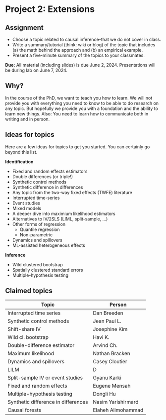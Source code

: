 # Project 2: Extensions

## Assignment

- Choose a topic related to causal inference–that we do not cover in class.
- Write a summary/tutorial (think: wiki or blog) of the topic that includes (a) the math behind the approach and (b) an empirical example.
- Present a five-minute summary of the topics to your classmates.

**Due:** All material (including slides) is due June 2, 2024. Presentations will be during lab on June 7, 2024.

## Why?

In the course of the PhD, we want to teach you how to learn. We will not provide you with everything you need to know to be able to do research on any topic. But hopefully we provide you with a foundation and the ability to learn new things. Also: You need to learn how to communicate both in writing and in person. 

## Ideas for topics

Here are a few ideas for topics to get you started. You can certainly go beyond this list.

**Identification**

- Fixed and random effects estimators
- Double differences (or triple!)
- Synthetic control methods
- Synthetic difference in differences
- Any topic from the two-way fixed effects (TWFE) literature
- Interrupted time-series
- Event studies
- Mixed models
- A deeper dive into maximium likelihood estimators
- Alternatives to IV/2SLS (LIML, split-sample, ...)
- Other forms of regression
  - Quantile regression
  - Non-parametric
- Dynamics and spillovers
- ML-assisted heterogeneous effects

**Inference**

- Wild clustered bootstrap
- Spatially clustered standard errors
- Multiple-hypothesis testing

## Claimed topics

| Topic | Person |
|-------|--------|
| Interrupted time series | Dan Breeden |
| Synthetic control methods | Jean Paul L. |
| Shift-share IV | Josephine Kim |
| Wild cl. bootstrap | Havi K. |
| Double-difference estimator | Arvind Ch. |
| Maximum likelihood | Nathan Bracken |
| Dynamics and spillovers | Casey Cloutier |
| LILM | D |
| Split-sample IV or event studies | Gyanu Karki |
| Fixed and random effects | Eugene Mensah |
| Multiple-hypothesis testing | Dongli Hu |
| Synthetic difference in differences | Nasim Yarishirmard |
| Causal forests | Elaheh Alimohammad |